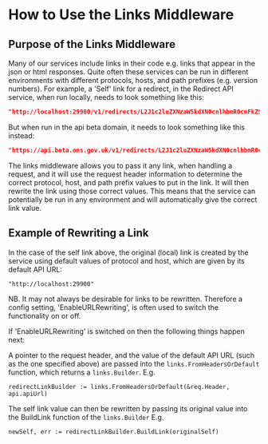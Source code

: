 # How to Use the Links Middleware

## Purpose of the Links Middleware

Many of our services include links in their code e.g. links that appear in the json or html responses. Quite often these services can be run in different environments with different protocols, hosts, and path prefixes (e.g. version numbers). For example, a 'Self' link for a redirect, in the Redirect API service, when run locally, needs to look something like this:

```json
"http://localhost:29900/v1/redirects/L2J1c2luZXNzaW5kdXN0cnlhbmR0cmFkZS9pdGFuZGludGVybmV0aW5kdXN0cnkvbXlidWxsZXRpbg=="
```

But when run in the api beta domain, it needs to look something like this instead:

```json
"https://api.beta.ons.gov.uk/v1/redirects/L2J1c2luZXNzaW5kdXN0cnlhbmR0cmFkZS9pdGFuZGludGVybmV0aW5kdXN0cnkvbXlidWxsZXRpbg=="
```

The links middleware allows you to pass it any link, when handling a request, and it will use the request header information to determine the correct protocol, host, and path prefix values to put in the link. It will then rewrite the link using those correct values. This means that the service can potentially be run in any environment and will automatically give the correct link value.

## Example of Rewriting a Link

In the case of the self link above, the original (local) link is created by the service using default values of protocol and host, which are given by its default API URL:

 `"http://localhost:29900"`

NB. It may not always be desirable for links to be rewritten. Therefore a config setting, 'EnableURLRewriting', is often used to switch the functionality on or off.

If 'EnableURLRewriting' is switched on then the following things happen next:

A pointer to the request header, and the value of the default API URL (such as the one specified above) are passed into the `links.FromHeadersOrDefault` function, which returns a `links.Builder`. E.g.

```redirectLinkBuilder := links.FromHeadersOrDefault(&req.Header, api.apiUrl)```

The self link value can then be rewritten by passing its original value into the BuildLink function of the `links.Builder` E.g.

```newSelf, err := redirectLinkBuilder.BuildLink(originalSelf)```
